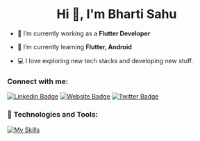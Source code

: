 <h1 align="center">Hi 👋, I'm Bharti Sahu</h1>
<!-- <h3 align="center">A self-taught programmer and born at very little age😜</h3> -->

- 🔭 I’m currently working  as a **Flutter Developer**

- 🌱 I’m currently learning **Flutter, Android**

- 💻 I love exploring new tech stacks and developing new stuff. 

<!-- - 🎨 I also love drawing and improving.  -->

<!-- - 👯 I’m looking to collaborate with **other content creators**  -->

<!-- - ⚡ Fun fact **I love to play Badminton and Chai over coffee.** -->

### Connect with me:
[![Linkedin Badge](https://img.shields.io/badge/-LinkedIn-0e76a8?style=flat-square&logo=Linkedin&logoColor=white)](https://www.linkedin.com/in/bharti-sahu-2a2aa41b1/)
[![Website Badge](https://img.shields.io/badge/Website-3b5998?style=flat-square&logo=google-chrome&logoColor=white)](https://flutter.com)
[![Twitter Badge](https://img.shields.io/badge/-Twitter-00acee?style=flat-square&logo=Twitter&logoColor=white)](https://twitter.com)

<!-- <a href="https://twitter.com/" target="blank"><img src="https://cdn.jsdelivr.net/npm/simple-icons@3.0.1/icons/twitter.svg" alt="bharti09" height="22" width="22" /></a>
<a href="https://www.linkedin.com" target="blank"><img src="https://cdn.jsdelivr.net/npm/simple-icons@3.0.1/icons/linkedin.svg" alt="bharti-sahu" height="22" width="22" /></a>
<a href="https://www.youtube.com" target="blank"><img src="https://cdn.jsdelivr.net/npm/simple-icons@3.0.1/icons/youtube.svg" alt="" height="22" width="22" /></a> 
<br /> -->

<!-- ### 🔧 Technologies and Tools:
[![My Skills](https://skillicons.dev/icons?i=dart,flutter,firebase,androidstudio,visualstudio,i=java,kotlin,nodejs,figma&theme=light, html,css,js,react,nodejs,mongodb,bash,git,github,gradle,npm,postman,android,mac,linux,&theme=dark)](https://skillicons.dev)
-->

### 🔧 Technologies and Tools:
[![My Skills](https://skillicons.dev/icons?i=dart,flutter,firebase,androidstudio,vscode,java,kotlin,nodejs,figma,html,css,js,react,mongodb,bash,git,github,gradle,npm,postman,linux&theme=dark)](https://skillicons.dev)


<!-- <p align="left"><img src="https://www.vectorlogo.zone/logos/dartlang/dartlang-icon.svg" alt="dart" width="22" height="22"/> <img src="https://www.vectorlogo.zone/logos/figma/figma-icon.svg" alt="figma" width="22" height="22"/> <img src="https://www.vectorlogo.zone/logos/firebase/firebase-icon.svg" alt="firebase" width="22" height="22"/> <img src="https://www.vectorlogo.zone/logos/pocoo_flask/pocoo_flask-icon.svg" alt="flask" width="22" height="22"/> <img src="https://www.vectorlogo.zone/logos/flutterio/flutterio-icon.svg" alt="flutter" width="22" height="22"/> <img src="https://www.vectorlogo.zone/logos/git-scm/git-scm-icon.svg" alt="git" width="22" height="22"/> <img src="https://devicons.github.io/devicon/devicon.git/icons/linux/linux-original.svg" alt="linux" width="22" height="22"/> <img src="https://devicons.github.io/devicon/devicon.git/icons/mysql/mysql-original-wordmark.svg" alt="mysql" width="22" height="22"/> <img src="https://devicons.github.io/devicon/devicon.git/icons/python/python-original.svg" alt="swift" width="22" height="22"/> <img src="https://www.vectorlogo.zone/logos/sketchapp/sketchapp-icon.svg" alt="sketch" width="22" height="22"/> <img src="https://devicons.github.io/devicon/devicon.git/icons/swift/swift-original-wordmark.svg" alt="Android" width="22" height="22"/></p> -->
